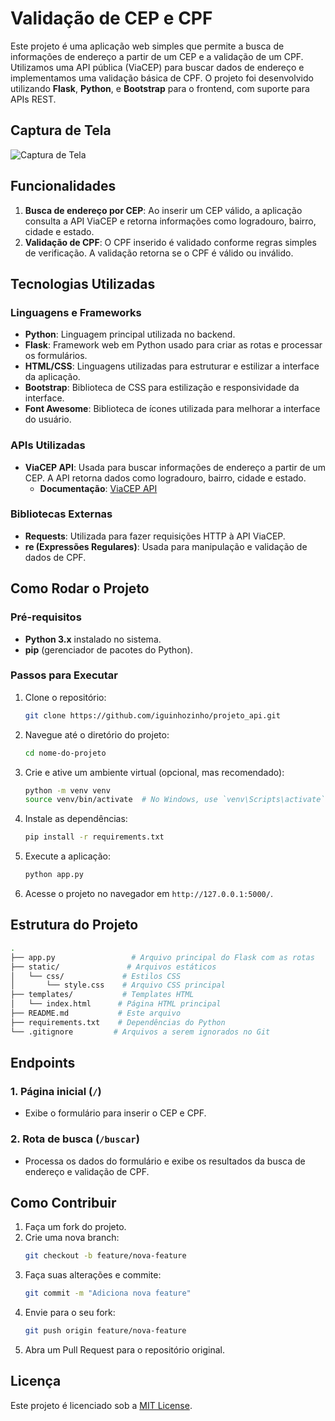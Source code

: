 # Validação de CEP e CPF

Este projeto é uma aplicação web simples que permite a busca de informações de endereço a partir de um CEP e a validação de um CPF. Utilizamos uma API pública (ViaCEP) para buscar dados de endereço e implementamos uma validação básica de CPF. O projeto foi desenvolvido utilizando **Flask**, **Python**, e **Bootstrap** para o frontend, com suporte para APIs REST.

## Captura de Tela

![Captura de Tela](https://github.com/user-attachments/assets/e02ac965-39fa-4d9e-b3ed-990583d00505)

## Funcionalidades

1. **Busca de endereço por CEP**: Ao inserir um CEP válido, a aplicação consulta a API ViaCEP e retorna informações como logradouro, bairro, cidade e estado.
2. **Validação de CPF**: O CPF inserido é validado conforme regras simples de verificação. A validação retorna se o CPF é válido ou inválido.

## Tecnologias Utilizadas

### Linguagens e Frameworks

- **Python**: Linguagem principal utilizada no backend.
- **Flask**: Framework web em Python usado para criar as rotas e processar os formulários.
- **HTML/CSS**: Linguagens utilizadas para estruturar e estilizar a interface da aplicação.
- **Bootstrap**: Biblioteca de CSS para estilização e responsividade da interface.
- **Font Awesome**: Biblioteca de ícones utilizada para melhorar a interface do usuário.

### APIs Utilizadas

- **ViaCEP API**: Usada para buscar informações de endereço a partir de um CEP. A API retorna dados como logradouro, bairro, cidade e estado.
  - **Documentação**: [ViaCEP API](https://viacep.com.br)

### Bibliotecas Externas

- **Requests**: Utilizada para fazer requisições HTTP à API ViaCEP.
- **re (Expressões Regulares)**: Usada para manipulação e validação de dados de CPF.

## Como Rodar o Projeto

### Pré-requisitos

- **Python 3.x** instalado no sistema.
- **pip** (gerenciador de pacotes do Python).

### Passos para Executar

1. Clone o repositório:

   ```bash
   git clone https://github.com/iguinhozinho/projeto_api.git
   ```

2. Navegue até o diretório do projeto:

   ```bash
   cd nome-do-projeto
   ```

3. Crie e ative um ambiente virtual (opcional, mas recomendado):

   ```bash
   python -m venv venv
   source venv/bin/activate  # No Windows, use `venv\Scripts\activate`
   ```

4. Instale as dependências:

   ```bash
   pip install -r requirements.txt
   ```

5. Execute a aplicação:

   ```bash
   python app.py
   ```

6. Acesse o projeto no navegador em `http://127.0.0.1:5000/`.

## Estrutura do Projeto

```bash
.
├── app.py                 # Arquivo principal do Flask com as rotas
├── static/               # Arquivos estáticos
│   └── css/             # Estilos CSS
│       └── style.css    # Arquivo CSS principal
├── templates/           # Templates HTML
│   └── index.html      # Página HTML principal
├── README.md           # Este arquivo
├── requirements.txt    # Dependências do Python
└── .gitignore         # Arquivos a serem ignorados no Git
```

## Endpoints

### 1. Página inicial (`/`)

- Exibe o formulário para inserir o CEP e CPF.

### 2. Rota de busca (`/buscar`)

- Processa os dados do formulário e exibe os resultados da busca de endereço e validação de CPF.

## Como Contribuir

1. Faça um fork do projeto.
2. Crie uma nova branch:
   ```bash
   git checkout -b feature/nova-feature
   ```
3. Faça suas alterações e commite:
   ```bash
   git commit -m "Adiciona nova feature"
   ```
4. Envie para o seu fork:
   ```bash
   git push origin feature/nova-feature
   ```
5. Abra um Pull Request para o repositório original.

## Licença

Este projeto é licenciado sob a [MIT License](LICENSE).
